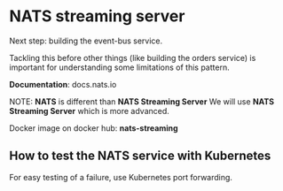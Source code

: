 # NATS streaming server

Next step: building the event-bus service.

Tackling this before other things (like building the orders service) is important for understanding some limitations of this pattern.

**Documentation**: docs.nats.io

NOTE: **NATS** is different than **NATS Streaming Server**
We will use **NATS Streaming Server** which is more advanced.

Docker image on docker hub: **nats-streaming**

## How to test the NATS service with Kubernetes

For easy testing of a failure, use Kubernetes port forwarding.
